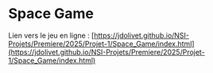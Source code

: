 # Space Game

Lien vers le jeu en ligne : 
[https://jdolivet.github.io/NSI-Projets/Premiere/2025/Projet-1/Space_Game/index.html](https://jdolivet.github.io/NSI-Projets/Premiere/2025/Projet-1/Space_Game/index.html)

